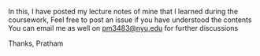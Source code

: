 In this, I have posted my lecture notes of mine that I learned during the coursework, Feel free to post an issue if you have understood the contents <br>
You can email me as well on pm3483@nyu.edu for further discussions

Thanks,
Pratham
